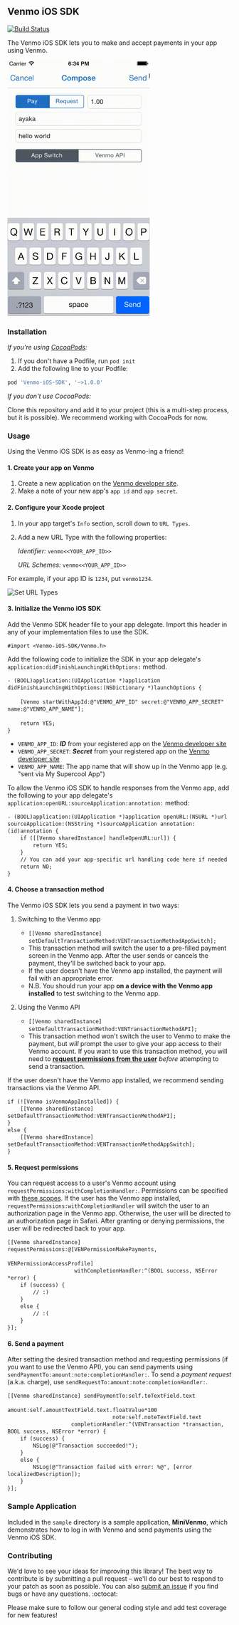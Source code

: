 ## Venmo iOS SDK

[![Build Status](https://travis-ci.org/venmo/venmo-ios-sdk.svg?branch=v2)](https://travis-ci.org/venmo/venmo-ios-sdk)

The Venmo iOS SDK lets you to make and accept payments in your app using Venmo.

<img src="/venmo_ios_sdk.gif" width="320px">

### Installation

*If you're using [CocoaPods](http://cocoapods.org/):*

 1. If you don't have a Podfile, run `pod init`
 2. Add the following line to your Podfile:

```ruby
pod 'Venmo-iOS-SDK', '~>1.0.0'
```

*If you don't use CocoaPods:*

Clone this repository and add it to your project (this is a multi-step process, but it is possible).
We recommend working with CocoaPods for now.

### Usage

Using the Venmo iOS SDK is as easy as Venmo-ing a friend!

#### 1. Create your app on Venmo
1. Create a new application on the [Venmo developer site](https://venmo.com/account/settings/developers).
2. Make a note of your new app's `app id` and `app secret`.

#### 2. Configure your Xcode project

1. In your app target's `Info` section, scroll down to `URL Types`.
2. Add a new URL Type with the following properties:

	*Identifier:* `venmo<<YOUR_APP_ID>>`

	*URL Schemes:* `venmo<<YOUR_APP_ID>>`

For example, if your app ID is `1234`, put `venmo1234`.

![Set URL Types](http://i.imgur.com/8rUXlFB.png)


#### 3. Initialize the Venmo iOS SDK

Add the Venmo SDK header file to your app delegate. Import this header in any of your implementation files to use the SDK.

```obj-c
#import <Venmo-iOS-SDK/Venmo.h>
```

Add the following code to initialize the SDK in your app delegate's `application:didFinishLaunchingWithOptions:` method.

```obj-c
- (BOOL)application:(UIApplication *)application didFinishLaunchingWithOptions:(NSDictionary *)launchOptions {

    [Venmo startWithAppId:@"VENMO_APP_ID" secret:@"VENMO_APP_SECRET" name:@"VENMO_APP_NAME"];

    return YES;
}
```

* `VENMO_APP_ID`: ***ID*** from your registered app on the [Venmo developer site](https://venmo.com/account/settings/developers)
* `VENMO_APP_SECRET`: ***Secret*** from your registered app on the [Venmo developer site](https://venmo.com/account/settings/developers)
* `VENMO_APP_NAME`: The app name that will show up in the Venmo app (e.g. "sent via My Supercool App")

To allow the Venmo iOS SDK to handle responses from the Venmo app, add the following to your app delegate's `application:openURL:sourceApplication:annotation:` method:

```obj-c
- (BOOL)application:(UIApplication *)application openURL:(NSURL *)url sourceApplication:(NSString *)sourceApplication annotation:(id)annotation {
    if ([[Venmo sharedInstance] handleOpenURL:url]) {
        return YES;
    }
    // You can add your app-specific url handling code here if needed
    return NO;
}
```

#### 4. Choose a transaction method

The Venmo iOS SDK lets you send a payment in two ways:

1. Switching to the Venmo app
    * `[[Venmo sharedInstance] setDefaultTransactionMethod:VENTransactionMethodAppSwitch];`
    * This transaction method will switch the user to a pre-filled payment screen in the Venmo app. After the user sends or cancels the payment, they'll be switched back to your app.
    * If the user doesn't have the Venmo app installed, the payment will fail with an appropriate error.
    * N.B. You should run your app **on a device with the Venmo app installed** to test switching to the Venmo app.

2. Using the Venmo API
    * `[[Venmo sharedInstance] setDefaultTransactionMethod:VENTransactionMethodAPI];`
    * This transaction method won't switch the user to Venmo to make the payment, but _will_ prompt the user to give your app access to their Venmo account. If you want to use this transaction method, you will need to **[request permissions from the user](#5-request-permissions)** _before_ attempting to send a transaction.

If the user doesn't have the Venmo app installed, we recommend sending transactions via the Venmo API.

```objc
if (![Venmo isVenmoAppInstalled]) {
    [[Venmo sharedInstance] setDefaultTransactionMethod:VENTransactionMethodAPI];
}
else {
    [[Venmo sharedInstance] setDefaultTransactionMethod:VENTransactionMethodAppSwitch];
}
```

#### 5. Request permissions

You can request access to a user's Venmo account using `requestPermissions:withCompletionHandler:`. Permissions can be specified with [these scopes](https://developer.venmo.com/docs/authentication#scopes). If the user has the Venmo app installed, `requestPermissions:withCompletionHandler` will switch the user to an authorization page in the Venmo app. Otherwise, the user will be directed to an authorization page in Safari. After granting or denying permissions, the user will be redirected back to your app.

```obj-c
[[Venmo sharedInstance] requestPermissions:@[VENPermissionMakePayments,
                                             VENPermissionAccessProfile]
                     withCompletionHandler:^(BOOL success, NSError *error) {
    if (success) {
        // :)
    }
    else {
        // :(
    }
}];
```

#### 6. Send a payment

After setting the desired transaction method and requesting permissions (if you want to use the Venmo API), you can send payments using `sendPaymentTo:amount:note:completionHandler:`. To send a _payment request_ (a.k.a. charge), use `sendRequestTo:amount:note:completionHandler:`.

```obj-c
[[Venmo sharedInstance] sendPaymentTo:self.toTextField.text
                               amount:self.amountTextField.text.floatValue*100
                                 note:self.noteTextField.text
                    completionHandler:^(VENTransaction *transaction, BOOL success, NSError *error) {
    if (success) {
        NSLog(@"Transaction succeeded!");
    }
    else {
        NSLog(@"Transaction failed with error: %@", [error localizedDescription]);
    }
}];
```

### Sample Application

Included in the `sample` directory is a sample application, **MiniVenmo**, which demonstrates how to log in with Venmo and send payments using the Venmo iOS SDK.

### Contributing

We'd love to see your ideas for improving this library! The best way to contribute is by submitting a pull request – we'll do our best to respond to your patch as soon as possible. You can also [submit an issue](https://github.com/venmo/VENAppSwitchSDK/issues/new) if you find bugs or have any questions. :octocat:

Please make sure to follow our general coding style and add test coverage for new features!
